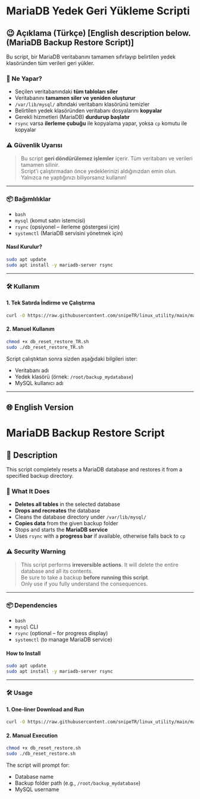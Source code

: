 # MariaDB Yedek Geri Yükleme Scripti

## 😉 Açıklama (Türkçe) [English description below. (MariaDB Backup Restore Script)]

Bu script, bir MariaDB veritabanını tamamen sıfırlayıp belirtilen yedek klasöründen tüm verileri geri yükler.

### 🚀 Ne Yapar?

- Seçilen veritabanındaki **tüm tabloları siler**
- Veritabanını **tamamen siler ve yeniden oluşturur**
- `/var/lib/mysql/` altındaki veritabanı klasörünü temizler
- Belirtilen yedek klasöründen veritabanı dosyalarını **kopyalar**
- Gerekli hizmetleri (MariaDB) **durdurup başlatır**
- `rsync` varsa **ilerleme çubuğu** ile kopyalama yapar, yoksa `cp` komutu ile kopyalar

### ⚠️ Güvenlik Uyarısı

> Bu script **geri döndürülemez işlemler** içerir. Tüm veritabanı ve verileri tamamen silinir.  
> Script'i çalıştırmadan önce yedeklerinizi aldığınızdan emin olun.  
> Yalnızca ne yaptığınızı biliyorsanız kullanın!

---

### 📦 Bağımlılıklar

- `bash`
- `mysql` (komut satırı istemcisi)
- `rsync` (opsiyonel – ilerleme göstergesi için)
- `systemctl` (MariaDB servisini yönetmek için)

#### Nasıl Kurulur?

```bash
sudo apt update
sudo apt install -y mariadb-server rsync
```

---

### 🛠️ Kullanım

#### 1. Tek Satırda İndirme ve Çalıştırma

```bash
curl -O https://raw.githubusercontent.com/snipeTR/linux_utility/main/mariaDB_reset_restore/db_reset_restore_TR.sh && chmod +x db_reset_restore_TR.sh && sudo ./db_reset_restore_TR.sh
```

#### 2. Manuel Kullanım

```bash
chmod +x db_reset_restore_TR.sh
sudo ./db_reset_restore_TR.sh
```

Script çalıştıktan sonra sizden aşağıdaki bilgileri ister:

- Veritabanı adı
- Yedek klasörü (örnek: `/root/backup_mydatabase`)
- MySQL kullanıcı adı

---

## 🌐 English Version

# MariaDB Backup Restore Script

## 📌 Description

This script completely resets a MariaDB database and restores it from a specified backup directory.

### 🚀 What It Does

- **Deletes all tables** in the selected database
- **Drops and recreates** the database
- Cleans the database directory under `/var/lib/mysql/`
- **Copies data** from the given backup folder
- Stops and starts the **MariaDB service**
- Uses `rsync` with a **progress bar** if available, otherwise falls back to `cp`

### ⚠️ Security Warning

> This script performs **irreversible actions**. It will delete the entire database and all its contents.  
> Be sure to take a backup **before running this script**.  
> Only use if you fully understand the consequences.

---

### 📦 Dependencies

- `bash`
- `mysql` CLI
- `rsync` (optional – for progress display)
- `systemctl` (to manage MariaDB service)

#### How to Install

```bash
sudo apt update
sudo apt install -y mariadb-server rsync
```

---

### 🛠️ Usage

#### 1. One-liner Download and Run

```bash
curl -O https://raw.githubusercontent.com/snipeTR/linux_utility/main/mariaDB_reset_restore/db_reset_restore.sh && chmod +x db_reset_restore.sh && sudo ./db_reset_restore.sh
```

#### 2. Manual Execution

```bash
chmod +x db_reset_restore.sh
sudo ./db_reset_restore.sh
```

The script will prompt for:

- Database name  
- Backup folder path (e.g., `/root/backup_mydatabase`)  
- MySQL username

